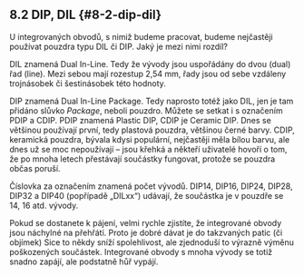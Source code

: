## 8.2 DIP, DIL {#8-2-dip-dil}

U integrovaných obvodů, s nimiž budeme pracovat, budeme nejčastěji používat pouzdra typu DIL či DIP. Jaký je mezi nimi rozdíl?

DIL znamená Dual In-Line. Tedy že vývody jsou uspořádány do dvou (dual) řad (line). Mezi sebou mají rozestup 2,54 mm, řady jsou od sebe vzdáleny trojnásobek či šestinásobek této hodnoty.

DIP znamená Dual In-Line Package. Tedy naprosto totéž jako DIL, jen je tam přidáno slůvko _Package_, neboli pouzdro. Můžete se setkat i s označením PDIP a CDIP. PDIP znamená Plastic DIP, CDIP je Ceramic DIP. Dnes se většinou používají první, tedy plastová pouzdra, většinou černé barvy. CDIP, keramická pouzdra, bývala kdysi populární, nejčastěji měla bílou barvu, ale dnes už se moc nepoužívají – jsou křehká a někteří uživatelé hovoří o tom, že po mnoha letech přestávají součástky fungovat, protože se pouzdra občas poruší.

Číslovka za označením znamená počet vývodů. DIP14, DIP16, DIP24, DIP28, DIP32 a DIP40 (popřípadě „DILxx“) udávají, že součástka je v pouzdře se 14, 16 atd. vývody.

Pokud se dostanete k pájení, velmi rychle zjistíte, že integrované obvody jsou náchylné na přehřátí. Proto je dobré dávat je do takzvaných patic (či objímek) Sice to někdy sníží spolehlivost, ale zjednoduší to výrazně výměnu poškozených součástek. Integrované obvody s mnoha vývody se totiž snadno zapájí, ale podstatně hůř vypájí.
